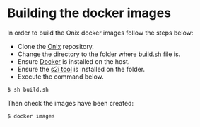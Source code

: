 # Building the docker images

In order to build the Onix docker images follow the steps below:

- Clone the [Onix](https://github.com/gatblau/onix.git) repository.
- Change the directory to the folder where [build.sh](../install/container/build.sh) file is.
- Ensure [Docker](https://www.docker.com/) is installed on the host.
- Ensure the [s2i tool](https://github.com/openshift/source-to-image/releases) is installed on the folder.
- Execute the command below.

```bash
$ sh build.sh
```

Then check the images have been created:

```bash
$ docker images
```
